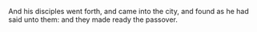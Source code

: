 And his disciples went forth, and came into the city, and found as he had said unto them: and they made ready the passover.
